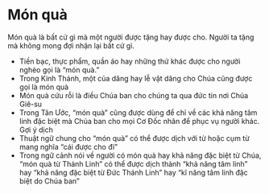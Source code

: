 # Món quà

Món quà là bất cứ gì mà một người được tặng hay được cho. Người ta tặng mà không mong đợi nhận lại bất cứ gì.
- Tiền bạc, thực phẩm, quần áo hay những thứ khác được cho người nghèo gọi là “món quà.”
- Trong Kinh Thánh, một của dâng hay lễ vật dâng cho Chúa cũng được gọi là món quà
- Món quà cứu rỗi là điều Chúa ban cho chúng ta qua đức tin nơi Chúa Giê-su
- Trong Tân Ước, “món quà” cũng được dùng để chỉ về các khả năng tâm linh đặc biệt mà Chúa ban cho mọi Cơ Đốc nhân để phục vụ người khác.
Gợi ý dịch
- Thuật ngữ chung cho “món quà” có thể được dịch với từ hoặc cụm từ mang nghĩa “cái được cho đi”
- Trong ngữ cảnh nói về người có món quà hay khả năng đặc biệt từ Chúa, “món quà từ Thánh Linh” có thể được dịch thành “khả năng tâm linh” hay “khả năng đặc biệt từ Đức Thánh Linh” hay “kĩ năng tâm linh đặc biệt do Chúa ban”


